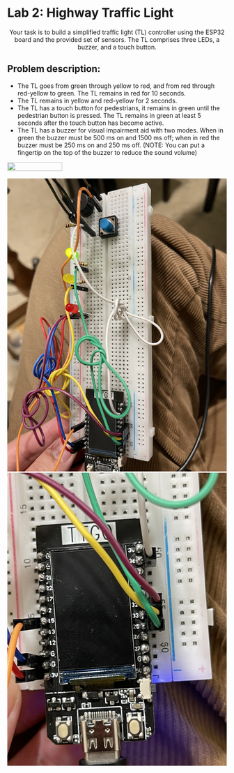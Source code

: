 # Lab 2: **Highway Traffic Light**

<p align="center">Your task is to build a simplified traffic light (TL) controller using the ESP32 board and the provided set of sensors.
  The TL comprises three LEDs, a buzzer, and a touch button.</p>

<h2>Problem description:</h2>

- The TL goes from green through yellow to red, and from red through red-yellow to green. The TL remains in red for 10 seconds.
- The TL remains in yellow and red-yellow for 2 seconds.
- The TL has a touch button for pedestrians, it remains in green until the pedestrian button is pressed. The TL remains in green at least 5 seconds after the touch button has become active.
- The TL has a buzzer for visual impairment aid with two modes. When in green the buzzer must be 500 ms on and 1500 ms off; when in red the buzzer must be 250 ms on and 250 ms off. (NOTE: You can put a fingertip on the top of the buzzer to reduce the sound volume)



<img src="[https://github.com/no4paragon/CS549Iot-lab2/blob/main/Photo%20Mar%2008%202023%2C%2022%2024%2036.jpg]" width="50%" height="50%">

![photo2](https://github.com/no4paragon/CS549Iot-lab2/blob/main/Photo%20Mar%2008%202023%2C%2022%2024%2038.jpg)
![photo3](https://github.com/no4paragon/CS549Iot-lab2/blob/main/Photo%20Mar%2008%202023%2C%2022%2024%2049.jpg)
